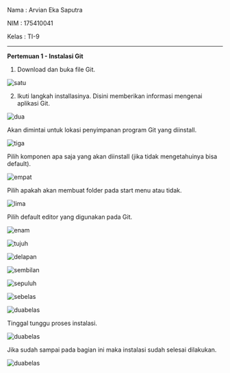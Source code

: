 Nama	: Arvian Eka Saputra

NIM	: 175410041

Kelas	: TI-9
________________________________________
**Pertemuan 1 - Instalasi Git**

1.	Download dan buka file Git.

![satu](1.png)


2.	Ikuti langkah installasinya.
Disini memberikan informasi mengenai aplikasi Git.

![dua](2.png)
 

Akan dimintai untuk lokasi penyimpanan program Git yang diinstall.

![tiga](3.png)

 
Pilih komponen apa saja yang akan diinstall (jika tidak mengetahuinya bisa default).

![empat](4.png)


Pilih apakah akan membuat folder pada start menu atau tidak.

![lima](5.png)

 
Pilih default editor yang digunakan pada Git.

![enam](6.png)

![tujuh](7.png)

![delapan](8.png)

![sembilan](9.png)

![sepuluh](10.png)

![sebelas](11.png)

![duabelas](12.png)


Tinggal tunggu proses instalasi.

![duabelas](13.png)

 
Jika sudah sampai pada bagian ini maka instalasi sudah selesai dilakukan.

![duabelas](14.png)